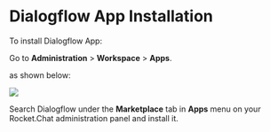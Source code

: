 # Dialogflow App Installation

To install Dialogflow App:

Go to **Administration** > **Workspace** > **Apps**.

as shown below:

![](<../../../../.gitbook/assets/2021-11-20\_23-29-48 (1) (1) (1) (1) (12) (10) (1) (1) (1) (1) (40).png>)

Search Dialogflow under the **Marketplace** tab in **Apps** menu on your Rocket.Chat administration panel and install it.
